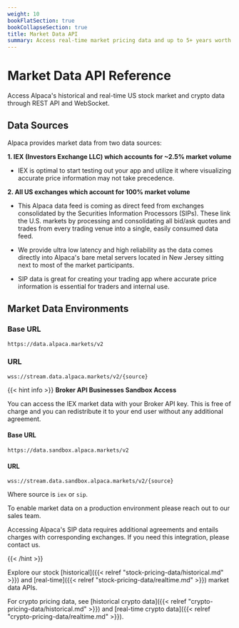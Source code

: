 ```yaml
---
weight: 10
bookFlatSection: true
bookCollapseSection: true
title: Market Data API
summary: Access real-time market pricing data and up to 5+ years worth of historical data for stocks and crypto.
---
```


# Market Data API Reference

Access Alpaca's historical and real-time US stock market and crypto data through REST API and WebSocket.


## **Data Sources**

Alpaca provides market data from two data sources:

**1. IEX (Investors Exchange LLC) which accounts for ~2.5% market volume**

- IEX is optimal to start testing out your app and utilize it where visualizing accurate price information may not take precedence.

**2. All US exchanges which account for 100% market volume**

- This Alpaca data feed is coming as direct feed from exchanges consolidated by the Securities Information Processors (SIPs). These link the U.S. markets by processing and consolidating all bid/ask quotes and trades from every trading venue into a single, easily consumed data feed.

- We provide ultra low latency and high reliability as the data comes directly into Alpaca's bare metal servers located in New Jersey sitting next to most of the market participants.

- SIP data is great for creating your trading app where accurate price information is essential for traders and internal use.

## **Market Data Environments**

### Base URL

`https://data.alpaca.markets/v2`

### URL

`wss://stream.data.alpaca.markets/v2/{source}`

{{< hint info >}}
**Broker API Businesses Sandbox Access**  

You can access the IEX market data with your Broker API key. This is free of charge and you can redistribute it to your end user without any additional agreement.

#### Base URL

`https://data.sandbox.alpaca.markets/v2`

#### URL

`wss://stream.data.sandbox.alpaca.markets/v2/{source}`

Where source is `iex` or `sip`.

To enable market data on a production environment please reach out to our sales team.

Accessing Alpaca's SIP data requires additional agreements and entails charges with corresponding exchanges. If you need this integration, please contact us.

{{< /hint >}}


Explore our stock [historical]({{< relref "stock-pricing-data/historical.md" >}}) and [real-time]({{< relref "stock-pricing-data/realtime.md" >}}) market data APIs.

For crypto pricing data, see [historical crypto data]({{< relref "crypto-pricing-data/historical.md" >}}) and [real-time crypto data]({{< relref "crypto-pricing-data/realtime.md" >}}).

